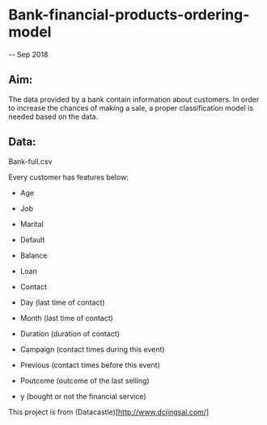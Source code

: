 # Bank-financial-products-ordering-model
-- Sep 2018

## Aim: 

The data provided by a bank contain information about customers. In order to increase the chances of making a sale, a proper classification model is needed based on the data.

## Data:

Bank-full.csv

Every customer has features below:

- Age

- Job

- Marital

- Default 

- Balance

- Loan

- Contact

- Day (last time of contact)

- Month (last time of contact)

- Duration (duration of contact)

- Campaign (contact times during this event)

- Previous (contact times before this event)

- Poutcome (outcome of the last selling)

- y (bought or not the financial service)

This project is from (Datacastle)[http://www.dcjingsai.com/]
